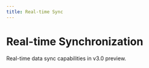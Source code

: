 ```yaml
---
title: Real-time Sync
---
```


# Real-time Synchronization

Real-time data sync capabilities in v3.0 preview.